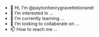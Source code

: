 - 👋 Hi, I’m @paytonhenrygravettelionsnet
- 👀 I’m interested in ...
- 🌱 I’m currently learning ...
- 💞️ I’m looking to collaborate on ...
- 📫 How to reach me ...

<!---
paytonhenrygravettelionsnet/paytonhenrygravettelionsnet is a ✨ special ✨ repository because its `README.md` (this file) appears on your GitHub profile.
You can click the Preview link to take a look at your changes.
--->
